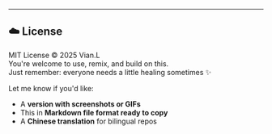 ---

## ☁️ License

MIT License © 2025 Vian.L  
You're welcome to use, remix, and build on this.  
Just remember: everyone needs a little healing sometimes ✨


Let me know if you'd like:

- A **version with screenshots or GIFs**
- This in **Markdown file format ready to copy**
- A **Chinese translation** for bilingual repos
